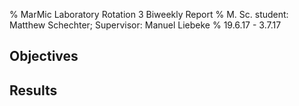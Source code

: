 % MarMic Laboratory Rotation 3 Biweekly Report
%  M. Sc. student: Matthew Schechter; Supervisor: Manuel Liebeke
% 19.6.17 - 3.7.17

## Objectives

## Results

## 
